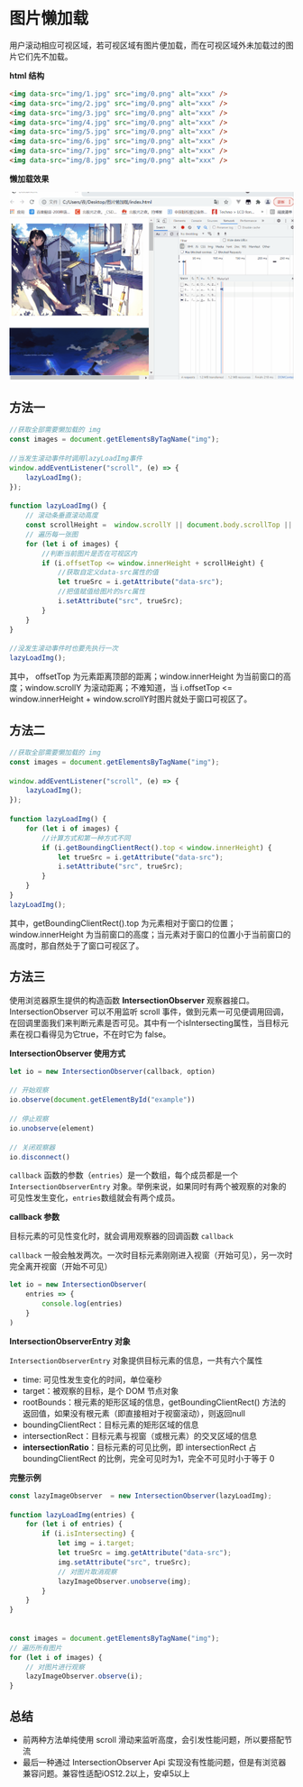 # 图片懒加载

用户滚动相应可视区域，若可视区域有图片便加载，而在可视区域外未加载过的图片它们先不加载。



**html 结构**

```html
<img data-src="img/1.jpg" src="img/0.png" alt="xxx" />
<img data-src="img/2.jpg" src="img/0.png" alt="xxx" />
<img data-src="img/3.jpg" src="img/0.png" alt="xxx" />
<img data-src="img/4.jpg" src="img/0.png" alt="xxx" />
<img data-src="img/5.jpg" src="img/0.png" alt="xxx" />
<img data-src="img/6.jpg" src="img/0.png" alt="xxx" />
<img data-src="img/7.jpg" src="img/0.png" alt="xxx" />
<img data-src="img/8.jpg" src="img/0.png" alt="xxx" />
```

**懒加载效果**

![在这里插入图片描述](../../.vuepress/public/img/202108250931196.gif)

## 方法一

```js
//获取全部需要懒加载的 img 
const images = document.getElementsByTagName("img");

//当发生滚动事件时调用lazyLoadImg事件
window.addEventListener("scroll", (e) => {
    lazyLoadImg();
});

function lazyLoadImg() {
    // 滚动条垂直滚动高度
    const scrollHeight =  window.scrollY || document.body.scrollTop || document.documentElement.scrollTop
    // 遍历每一张图
    for (let i of images) {
        //判断当前图片是否在可视区内
        if (i.offsetTop <= window.innerHeight + scrollHeight) {
            //获取自定义data-src属性的值
            let trueSrc = i.getAttribute("data-src");
            //把值赋值给图片的src属性
            i.setAttribute("src", trueSrc);
        }
    }
}

//没发生滚动事件时也要先执行一次
lazyLoadImg();
```

其中， offsetTop 为元素距离顶部的距离；window.innerHeight 为当前窗口的高度；window.scrollY 为滚动距离；不难知道，当 i.offsetTop <= window.innerHeight + window.scrollY时图片就处于窗口可视区了。

## 方法二

```js
//获取全部需要懒加载的 img 
const images = document.getElementsByTagName("img");

window.addEventListener("scroll", (e) => {
    lazyLoadImg();
});

function lazyLoadImg() {
    for (let i of images) {
        //计算方式和第一种方式不同
        if (i.getBoundingClientRect().top < window.innerHeight) {
            let trueSrc = i.getAttribute("data-src");
            i.setAttribute("src", trueSrc);
        }
    }
}
lazyLoadImg();
```

其中，getBoundingClientRect().top 为元素相对于窗口的位置；window.innerHeight 为当前窗口的高度；当元素对于窗口的位置小于当前窗口的高度时，那自然处于了窗口可视区了。

## 方法三

使用浏览器原生提供的构造函数 **IntersectionObserver** 观察器接口。IntersectionObserver 可以不用监听 scroll 事件，做到元素一可见便调用回调，在回调里面我们来判断元素是否可见。其中有一个isIntersecting属性，当目标元素在视口看得见为它true，不在时它为 false。

**IntersectionObserver 使用方式**

```js
let io = new IntersectionObserver(callback, option)

// 开始观察
io.observe(document.getElementById("example"))

// 停止观察
io.unobserve(element)

// 关闭观察器
io.disconnect()
```

`callback` 函数的参数（`entries`）是一个数组，每个成员都是一个 `IntersectionObserverEntry` 对象。举例来说，如果同时有两个被观察的对象的可见性发生变化，`entries`数组就会有两个成员。

**callback 参数**

目标元素的可见性变化时，就会调用观察器的回调函数 `callback`

`callback` 一般会触发两次。一次时目标元素刚刚进入视窗（开始可见），另一次时完全离开视窗（开始不可见）

```js
let io = new IntersectionObserver(
    entries => {
        console.log(entries)
    }
)
```

**IntersectionObserverEntry 对象**

`IntersectionObserverEntry` 对象提供目标元素的信息，一共有六个属性

- time: 可见性发生变化的时间，单位毫秒
- target：被观察的目标，是个 DOM 节点对象
- rootBounds：根元素的矩形区域的信息，getBoundingClientRect() 方法的返回值，如果没有根元素（即直接相对于视窗滚动），则返回null
- boundingClientRect：目标元素的矩形区域的信息
- intersectionRect：目标元素与视窗（或根元素）的交叉区域的信息
- **intersectionRatio**：目标元素的可见比例，即 intersectionRect 占 boundingClientRect 的比例，完全可见时为1，完全不可见时小于等于 0



**完整示例**

```js
const lazyImageObserver  = new IntersectionObserver(lazyLoadImg);

function lazyLoadImg(entries) {
    for (let i of entries) {
        if (i.isIntersecting) {
            let img = i.target;
            let trueSrc = img.getAttribute("data-src");
            img.setAttribute("src", trueSrc);
            // 对图片取消观察
            lazyImageObserver.unobserve(img);
        }
    } 
}


const images = document.getElementsByTagName("img");
// 遍历所有图片
for (let i of images) {
    // 对图片进行观察
    lazyImageObserver.observe(i);
}
```

## 总结

- 前两种方法单纯使用 scroll 滑动来监听高度，会引发性能问题，所以要搭配节流
- 最后一种通过 IntersectionObserver Api 实现没有性能问题，但是有浏览器兼容问题。兼容性适配iOS12.2以上，安卓5以上